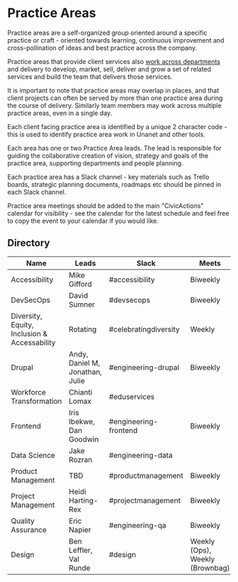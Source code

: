 # Practice Areas

Practice areas are a self-organized group oriented around a specific practice or craft - oriented towards learning, continuous improvement and cross-pollination of ideas and best practice across the company.

Practice areas that provide client services also [work across departments](working-with-depts.md) and delivery to develop, market, sell, deliver and grow a set of related services and build the team that delivers those services.

It is important to note that practice areas may overlap in places, and that client projects can often be served by more than one practice area during the course of delivery. Similarly team members may work across multiple practice areas, even in a single day.

Each client facing practice area is identified by a unique 2 character code - this is used to identify practice area work in Unanet and other tools.

Each area has one or two Practice Area leads. The lead is responsible for guiding the collaborative creation of vision, strategy and goals of the practice area, supporting departments and people planning.

Each practice area has a Slack channel - key materials such as Trello boards, strategic planning documents, roadmaps etc should be pinned in each Slack channel.

Practice area meetings should be added to the main "CivicActions" calendar for visibility - see the calendar for the latest schedule and feel free to copy the event to your calendar if you would like.

## Directory

| Name                                         | Leads                           | Slack                 | Meets                           |
| -------------------------------------------- | ------------------------------- | --------------------- | ------------------------------- |
| Accessibility                                | Mike Gifford                    | #accessibility        | Biweekly                        |
| DevSecOps                                    | David Sumner                    | #devsecops            | Biweekly                        |
| Diversity, Equity, Inclusion & Accessability | Rotating                        | #celebratingdiversity | Weekly                          |
| Drupal                                       | Andy, Daniel M, Jonathan, Julie | #engineering-drupal   | Biweekly                        |
| Workforce Transformation                     | Chianti Lomax                   | #eduservices          |                                 |
| Frontend                                     | Iris Ibekwe, Dan Goodwin        | #engineering-frontend | Biweekly                        |
| Data Science                                 | Jake Rozran                     | #engineering-data     |                                 |
| Product Management                           | TBD                             | #productmanagement    | Biweekly                        |
| Project Management                           | Heidi Harting-Rex               | #projectmanagement    | Biweekly                        |
| Quality Assurance                            | Eric Napier                     | #engineering-qa       | Biweekly                        |
| Design                                       | Ben Leffler, Val Runde          | #design               | Weekly (Ops), Weekly (Brownbag) |
